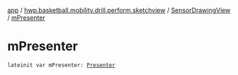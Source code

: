 [app](../../index.md) / [hwp.basketball.mobility.drill.perform.sketchview](../index.md) / [SensorDrawingView](index.md) / [mPresenter](.)

# mPresenter

`lateinit var mPresenter: `[`Presenter`](../-sensor-drawing-view-view-contract/-presenter/index.md)